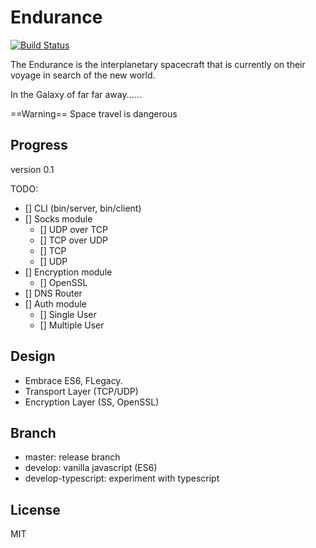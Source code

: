 Endurance
===========

[![Build Status](https://travis-ci.org/williamcspace/endurance.svg?branch=develop)](https://travis-ci.org/williamcspace/endurance)

The Endurance is the interplanetary spacecraft that is currently on their
voyage in search of the new world.

In the Galaxy of far far away......

==Warning== Space travel is dangerous

Progress
--------

version 0.1

TODO:
- [] CLI (bin/server, bin/client)
- [] Socks module
  - [] UDP over TCP
  - [] TCP over UDP
  - [] TCP
  - [] UDP
- [] Encryption module
  - [] OpenSSL
- [] DNS Router
- [] Auth module
  - [] Single User
  - [] Multiple User

Design
-----------

- Embrace ES6, FLegacy.
- Transport Layer (TCP/UDP)
- Encryption Layer (SS, OpenSSL)

Branch
-----------

- master: release branch
- develop: vanilla javascript (ES6)
- develop-typescript: experiment with typescript


License
-----------------
MIT
